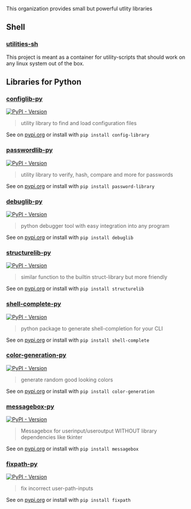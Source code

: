 This organization provides small but powerful utlity libraries

## Shell

### [utilities-sh](https://github.com/utility-libraries/utilities-sh)

This project is meant as a container for utility-scripts that should work on any linux system out of the box.


## Libraries for Python

### [configlib-py](https://github.com/utility-libraries/configlib-py)

[![PyPI - Version](https://img.shields.io/pypi/v/config-library)
](https://pypi.org/project/config-library/)

> utility library to find and load configuration files

See on [pypi.org](https://pypi.org/project/config-library/) or install with `pip install config-library`


### [passwordlib-py](https://github.com/utility-libraries/passwordlib-py)

[![PyPI - Version](https://img.shields.io/pypi/v/password-library)
](https://pypi.org/project/password-library/)

> utility library to verify, hash, compare and more for passwords

See on [pypi.org](https://pypi.org/project/password-library/) or install with `pip install password-library`


### [debuglib-py](https://github.com/utility-libraries/debuglib-py)

[![PyPI - Version](https://img.shields.io/pypi/v/debuglib)
](https://pypi.org/project/debuglib/)

> python debugger tool with easy integration into any program

See on [pypi.org](https://pypi.org/project/debuglib/) or install with `pip install debuglib`


### [structurelib-py](https://github.com/utility-libraries/structurelib-py)

[![PyPI - Version](https://img.shields.io/pypi/v/structurelib)
](https://pypi.org/project/structurelib/)

> similar function to the builtin struct-library but more friendly

See on [pypi.org](https://pypi.org/project/structurelib/) or install with `pip install structurelib`


### [shell-complete-py](https://github.com/utility-libraries/shell-complete-py)

[![PyPI - Version](https://img.shields.io/pypi/v/shell-complete)
](https://pypi.org/project/shell-complete/)

> python package to generate shell-completion for your CLI

See on [pypi.org](https://pypi.org/project/shell-complete/) or install with `pip install shell-complete`


### [color-generation-py](https://github.com/utility-libraries/color-generation-py)

[![PyPI - Version](https://img.shields.io/pypi/v/color-generation)
](https://pypi.org/project/color-generation/)

> generate random good looking colors

See on [pypi.org](https://pypi.org/project/color-generation/) or install with `pip install color-generation`


### [messagebox-py](https://github.com/utility-libraries/messagebox-py)

[![PyPI - Version](https://img.shields.io/pypi/v/messagebox)
](https://pypi.org/project/messagebox/)

> Messagebox for userinput/useroutput WITHOUT library dependencies like tkinter

See on [pypi.org](https://pypi.org/project/messagebox/) or install with `pip install messagebox`


### [fixpath-py](https://github.com/utility-libraries/fixpath-py)

[![PyPI - Version](https://img.shields.io/pypi/v/fixpath)
](https://pypi.org/project/fixpath/)

> fix incorrect user-path-inputs

See on [pypi.org](https://pypi.org/project/fixpath/) or install with `pip install fixpath`
